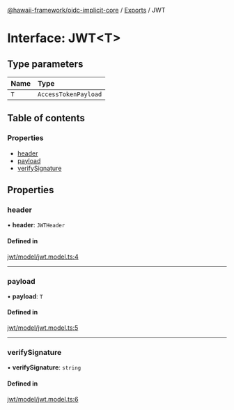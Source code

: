 [@hawaii-framework/oidc-implicit-core](../README.md) / [Exports](../modules.md) / JWT

# Interface: JWT<T\>

## Type parameters

| Name | Type |
| :------ | :------ |
| `T` | `AccessTokenPayload` |

## Table of contents

### Properties

- [header](jwt.md#header)
- [payload](jwt.md#payload)
- [verifySignature](jwt.md#verifysignature)

## Properties

### header

• **header**: `JWTHeader`

#### Defined in

[jwt/model/jwt.model.ts:4](https://github.com/Q24/hawaii-packages/blob/dbaae5f/packages/oidc-implicit-core/src/jwt/model/jwt.model.ts#L4)

___

### payload

• **payload**: `T`

#### Defined in

[jwt/model/jwt.model.ts:5](https://github.com/Q24/hawaii-packages/blob/dbaae5f/packages/oidc-implicit-core/src/jwt/model/jwt.model.ts#L5)

___

### verifySignature

• **verifySignature**: `string`

#### Defined in

[jwt/model/jwt.model.ts:6](https://github.com/Q24/hawaii-packages/blob/dbaae5f/packages/oidc-implicit-core/src/jwt/model/jwt.model.ts#L6)
